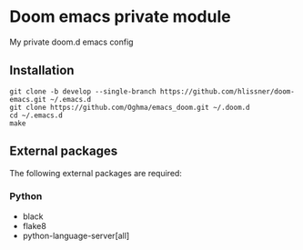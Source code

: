 # Doom emacs private module
My private doom.d emacs config

## Installation
```
git clone -b develop --single-branch https://github.com/hlissner/doom-emacs.git ~/.emacs.d
git clone https://github.com/Oghma/emacs_doom.git ~/.doom.d
cd ~/.emacs.d
make
```

## External packages
The following external packages are required:
### Python
- black
- flake8
- python-language-server[all]
